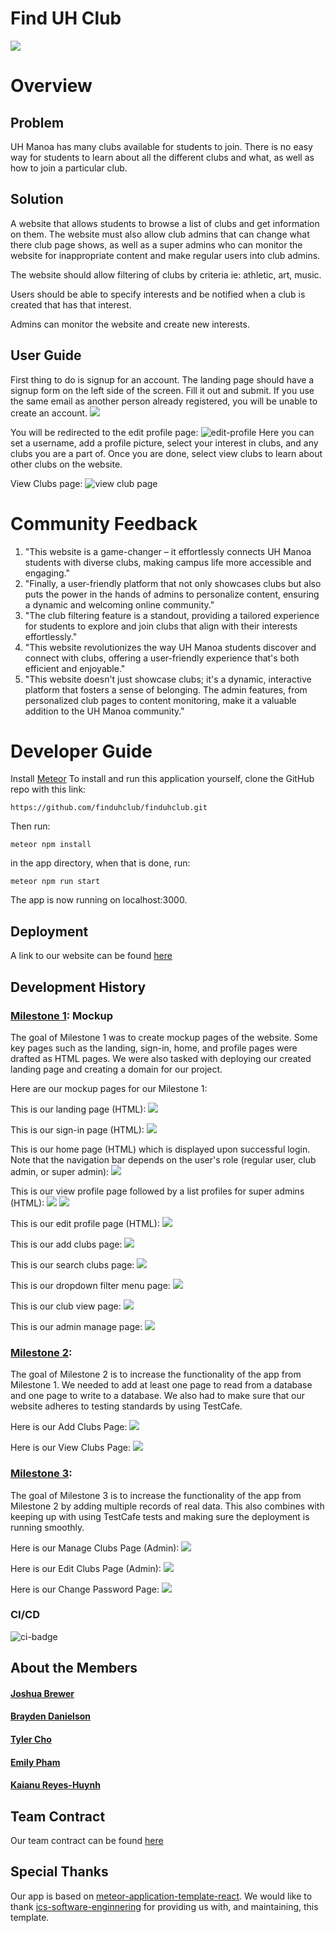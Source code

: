 # Find UH Club

<img src="images/landing-page.png">


# Overview

## Problem

UH Manoa has many clubs available for students to join. There is no easy way for students to learn about all the different clubs and what, as well as how to join a particular club.

## Solution

A website that allows students to browse a list of clubs and get information on them. The website must also allow club admins that can change what there club page shows, as well as a super admins who can monitor the website for inappropriate content and make regular users into club admins.

The website should allow filtering of clubs by criteria ie: athletic, art, music.

Users should be able to specify interests and be notified when a club is created that has that interest.

Admins can monitor the website and create new interests.

## User Guide

First thing to do is signup for an account. The landing page should have a signup form on the left side of the screen.  Fill it out and submit. If you use the same email as another person already registered, you will be unable to create an account.
<img src="images/landing-page.png">

You will be redirected to the edit profile page:
<img src="images/edit-profile.png" alt="edit-profile">
Here you can set a username, add a profile picture, select your interest in clubs, and any clubs you are a part of. Once you are done, select view clubs to learn about other clubs on the website.

View Clubs page:
<img src="images/view-club-page.png" alt="view club page">

# Community Feedback
1.  "This website is a game-changer – it effortlessly connects UH Manoa students with diverse clubs, making campus life more accessible and engaging."
2.   "Finally, a user-friendly platform that not only showcases clubs but also puts the power in the hands of admins to personalize content, ensuring a dynamic and welcoming online community."
3.   "The club filtering feature is a standout, providing a tailored experience for students to explore and join clubs that align with their interests effortlessly."
4.   "This website revolutionizes the way UH Manoa students discover and connect with clubs, offering a user-friendly experience that's both efficient and enjoyable."
5.   "This website doesn't just showcase clubs; it's a dynamic, interactive platform that fosters a sense of belonging. The admin features, from personalized club pages to content monitoring, make it a valuable addition to the UH Manoa community."

# Developer Guide

Install [Meteor](https://docs.meteor.com/install.html)
To install and run this application yourself, clone the GitHub repo with this link:
```
https://github.com/finduhclub/finduhclub.git
```
Then run:
```
meteor npm install
```
in the app directory, when that is done, run:
```
meteor npm run start
```
The app is now running on localhost:3000.


## Deployment
A link to our website can be found [here](http://164.92.125.147/)

## Development History

### [Milestone 1](https://github.com/orgs/finduhclub/projects/1/views/1): Mockup
The goal of Milestone 1 was to create mockup pages of the website. Some key pages such as the landing, sign-in, home, and profile pages were drafted as HTML pages. We were also tasked with deploying our created landing page and creating a domain for our project.

Here are our mockup pages for our Milestone 1:

This is our landing page (HTML):
<img src="images/landing-page.png">

This is our sign-in page (HTML):
<img src="images/sign-in.png">

This is our home page (HTML) which is displayed upon successful login. Note that the navigation bar depends on the user's role (regular user, club admin, or super admin):
<img src="images/home-page.png">

This is our view profile page followed by a list profiles for super admins (HTML):
<img src="images/view-profile.png">
<img src="images/list-profiles-admin.png">

This is our edit profile page (HTML):
<img src="images/edit-profile.png">

This is our add clubs page:
<img src="images/mockup-add-clubs-page.png">

This is our search clubs page:
<img src="images/mockup-search-clubs-page.png">

This is our dropdown filter menu page:
<img src="images/mockup-dropdown-filter.png">

This is our club view page:
<img src="images/mockup-club-view.png">

This is our admin manage page:
<img src="images/mockup-manage-clubs.png">

### [Milestone 2](https://github.com/orgs/finduhclub/projects/2):
The goal of Milestone 2 is to increase the functionality of the app from Milestone 1. We needed to add at least one page to read from a database and one page to write to a database. We also had to make sure that our website adheres to testing standards by using TestCafe.

Here is our Add Clubs Page:
<img src="images/add-clubs-page.png">

Here is our View Clubs Page:
<img src="images/view-clubs-page.png">

### [Milestone 3](https://github.com/orgs/finduhclub/projects/3):
The goal of Milestone 3 is to increase the functionality of the app from Milestone 2 by adding multiple records of real data. This also combines with keeping up with using TestCafe tests and making sure the deployment is running smoothly. 

Here is our Manage Clubs Page (Admin):
<img src="images/manage-clubs-page.png">

Here is our Edit Clubs Page (Admin):
<img src="images/edit-club-page.png">

Here is our Change Password Page:
<img src="images/change-password-page.png">

### CI/CD
![ci-badge](https://github.com/finduhclub/finduhclub/workflows/ci-finduhclub/badge.svg)

## About the Members

#### [Joshua Brewer](https://github.com/brewerj3)
#### [Brayden Danielson](https://github.com/bfd2)
#### [Tyler Cho](https://github.com/tycho01)
#### [Emily Pham](https://github.com/empham)
#### [Kaianu Reyes-Huynh](https://github.com/kreyeshuynh)

## Team Contract

Our team contract can be found [here](https://docs.google.com/document/d/17JOV43Aup9_bZ_E9dZ_NoMt8ucx9kaBhIeusmvkyDBg/edit?usp=sharing)

## Special Thanks
Our app is based on [meteor-application-template-react](https://ics-software-engineering.github.io/meteor-application-template-react/). We would like to thank [ics-software-enginnering](https://github.com/ics-software-engineering) for providing us with, and maintaining, this template.
